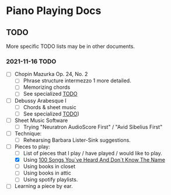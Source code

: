 Piano Playing Docs
==================

TODO
----

More specific TODO lists may be in other documents.

### 2021-11-16 TODO

- [ ] Chopin Mazurka Op. 24, No. 2
    - [ ] Phrase structure intermezzo 1 more detailed.
    - [ ] Memorizing chords
    - [ ] See specialized [TODO](chopin-mazurka-op-24-no-2/chopin-mazurka-op-24-no-2-todo.md)
- [ ] Debussy Arabesque I
    - [ ] Chords & sheet music
    - [ ] See specialized [TODO](debussy-arabesque-1/debussy-arabesque-1-todo.md))
- [ ] Sheet Music Software
    - [ ] Trying "Neuratron AudioScore First" / "Avid Sibelius First"
- [ ] Technique:
    - [ ] Rehearsing Barbara Lister-Sink suggestions.
- [ ] Pieces to play:
    - [ ] List of pieces that I play / have played / would like to play.
    - [x] Using [100 Songs You´ve Heard And Don´t Know The Name](https://www.youtube.com/watch?v=PCx8Xcm9l7U&t=1099s)
    - [ ] Using books in closet
    - [ ] Using books in attic
    - [ ] Using spotify playlists.
- [ ] Learning a piece by ear.